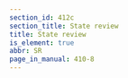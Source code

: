 ```yaml
---
section_id: 412c
section_title: State review
title: State review
is_element: true
abbr: SR
page_in_manual: 410-8
---
```

